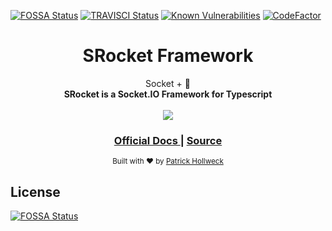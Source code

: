 [![FOSSA Status](https://app.fossa.io/api/projects/git%2Bgithub.com%2FPatrickHollweck%2FSRocket.svg?type=shield)](https://app.fossa.io/projects/git%2Bgithub.com%2FPatrickHollweck%2FSRocket?ref=badge_shield)
[![TRAVISCI Status](https://travis-ci.org/PatrickHollweck/SRocket.svg?branch=master)](https://travis-ci.org/PatrickHollweck/Socket)
[![Known Vulnerabilities](https://snyk.io/test/github/PatrickHollweck/SRocket/badge.svg)](https://snyk.io/test/github/PatrickHollweck/SRocket)
[![CodeFactor](https://www.codefactor.io/repository/github/patrickhollweck/srocket/badge)](https://www.codefactor.io/repository/github/patrickhollweck/srocket)

<h1 align="center">SRocket Framework</h1>

<div align="center">Socket + 🚀</div>
<div align="center">
	<strong>SRocket is a Socket.IO Framework for Typescript</strong>
</div>

<br />

<div align="center">
	<a href="https://nodei.co/npm/srocket/"><img src="https://nodei.co/npm/srocket.png"></a>
</div>

<div align="center">
  <h3>
    <a href="https://patrickhollweck.github.io/SRocket/#/">
      Official Docs
    </a>
    <span> | </span>
    <a href="https://github.com/PatrickHollweck/srocket">
      Source
    </a>
  </h3>
</div>

<div align="center">
  <sub>Built with ❤︎ by <a href="https://github.com/PatrickHollweck">Patrick Hollweck</a>
</div>


## License
[![FOSSA Status](https://app.fossa.io/api/projects/git%2Bgithub.com%2FPatrickHollweck%2FSRocket.svg?type=large)](https://app.fossa.io/projects/git%2Bgithub.com%2FPatrickHollweck%2FSRocket?ref=badge_large)
